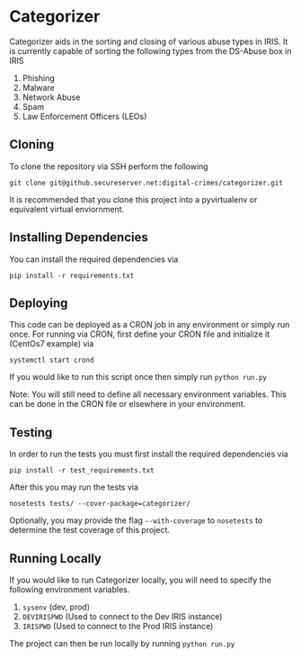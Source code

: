 # Categorizer

Categorizer aids in the sorting and closing of various abuse types in IRIS. It is currently capable of sorting the following types from the DS-Abuse box in IRIS
1. Phishing
2. Malware
3. Network Abuse
4. Spam
5. Law Enforcement Officers (LEOs)


## Cloning
To clone the repository via SSH perform the following
```
git clone git@github.secureserver.net:digital-crimes/categorizer.git
```
It is recommended that you clone this project into a pyvirtualenv or equivalent virtual enviornment.

## Installing Dependencies
You can install the required dependencies via
```
pip install -r requirements.txt
```

## Deploying
This code can be deployed as a CRON job in any environment or simply run once. For running via CRON, first define your CRON file and initialize it (CentOs7 example) via
```
systemctl start crond
```
If you would like to run this script once then simply run `python run.py`

Note: You will still need to define all necessary environment variables. This can be done in the CRON file or elsewhere in your environment.

## Testing
In order to run the tests you must first install the required dependencies via
```
pip install -r test_requirements.txt
```

After this you may run the tests via
```
nosetests tests/ --cover-package=categorizer/
```
Optionally, you may provide the flag `--with-coverage` to `nosetests` to determine the test coverage of this project.


## Running Locally
If you would like to run Categorizer locally, you will need to specify the following environment variables.
1. `sysenv` (dev, prod)
2. `DEVIRISPWD` (Used to connect to the Dev IRIS instance)
3. `IRISPWD` (Used to connect to the Prod IRIS instance)

The project can then be run locally by running `python run.py`
